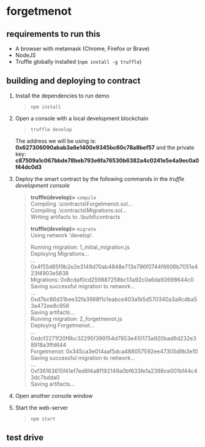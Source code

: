 # forgetmenot

## requirements to run this
* A browser with metamask (Chrome, Firefox or Brave)
* NodeJS
* Truffle globally installed (`npm install -g truffle`)

## building and deploying to contract
1. Install the dependencies to run demo 
	>`npm install`

2. Open a console with a local development blockchain
	>`truffle develop`
	
	The address we will be using is: **0x627306090abab3a6e1400e9345bc60c78a8bef57**
	and the private key: **c87509a1c067bbde78beb793e6fa76530b6382a4c0241e5e4a9ec0a0f44dc0d3**

3. Deploy the smart contract by the following commands in the *truffle development console*
	> **truffle(develop)>** `compile`  
	> Compiling .\contracts\Forgetmenot.sol...  
	> Compiling .\contracts\Migrations.sol...  
	> Writing artifacts to .\build\contracts  
	>  
	> **truffle(develop)>** `migrate`  
	> Using network 'develop'.  
	>   
	> Running migration: 1_initial_migration.js  
	>   Deploying Migrations...  
	>   ... 0x4f55d85f9b2e2e3149d70ab4848e713e796f0744f6606b7051e423f4903e5838  
	>   Migrations: 0x8cdaf0cd259887258bc13a92c0a6da92698644c0  
	> Saving successful migration to network...  
	>   ... 0xd7bc86d31bee32fa3988f1c1eabce403a1b5d570340a3a9cdba53a472ee8c956  
	> Saving artifacts...  
	> Running migration: 2_forgetmenot.js  
	>   Deploying Forgetmenot...  
	>   ... 0xdcf2271f20f8bc32295f399154d7853e410173a920bad6d232e38918a3ffd644  
	>   Forgetmenot: 0x345ca3e014aaf5dca488057592ee47305d9b3e10  
	> Saving successful migration to network...  
	>   ... 0xf36163615f41ef7ed8f4a8f192149a0bf633fe1a2398ce001bf44c43dc7bdda0  
	> Saving artifacts...  

4. Open another console window

5. Start the web-server
	> `npm start`

## test drive

